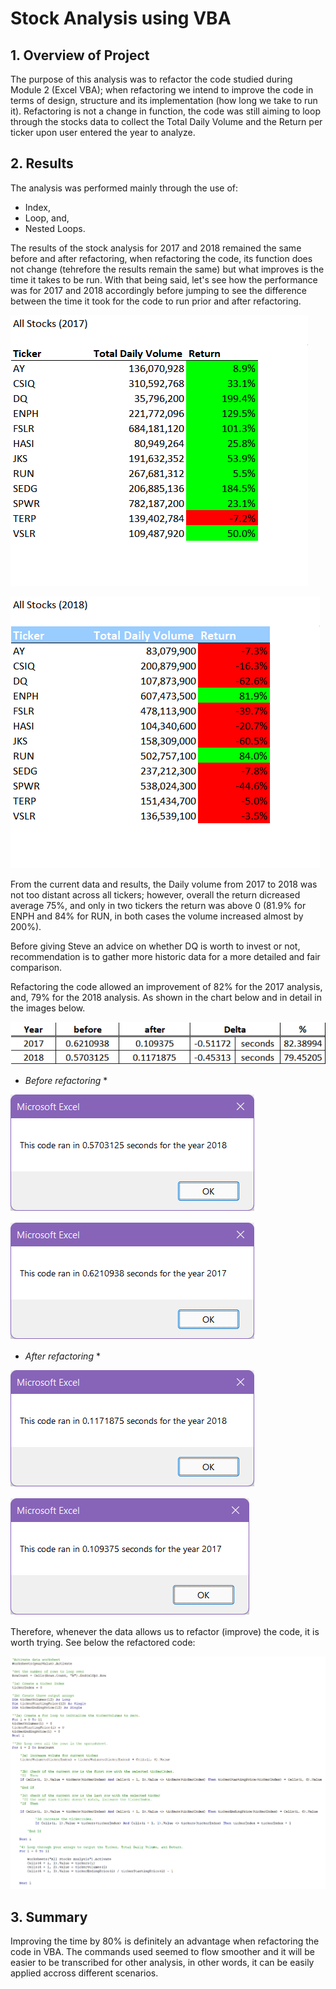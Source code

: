 # Stock Analysis using VBA

## 1. Overview of Project

The purpose of this analysis was to refactor the code studied during Module 2 (Excel VBA); when refactoring we intend to improve the code in terms of design, structure and its implementation (how long we take to run it). Refactoring is not a change in function, the code was still aiming to loop through the stocks data to collect the Total Daily Volume and the Return per ticker upon user entered the year to analyze.

## 2. Results

The analysis was performed mainly through the use of:
- Index, 
- Loop, and,
- Nested Loops.

The results of the stock analysis for 2017 and 2018 remained the same before and after refactoring, when refactoring the code, its function does not change (tehrefore the results remain the same) but what improves is the time it takes to be run. With that being said, let's see how the performance was for 2017 and 2018 accordingly before jumping to see the difference between the time it took for the code to run prior and after refactoring.

![2017 All Stocks Analysis Results](/Resources/All_Stocks_Analysis_2017.png)

![2018 All Stocks Analysis Results](/Resources/All_Stocks_Analysis_2018.png)

From the current data and results, the Daily volume from 2017 to 2018 was not too distant across all tickers; however, overall the return dicreased average 75%, and only in two tickers the return was above 0 (81.9% for ENPH and 84% for RUN, in both cases the volume increased almost by 200%). 

Before giving Steve an advice on whether DQ is worth to invest or not, recommendation is to gather more historic data for a more detailed and fair comparison.

Refactoring the code allowed an improvement of 82% for the 2017 analysis, and, 79% for the 2018 analysis. As shown in the chart below and in detail in the images below.

![Challenge_2017vs2018_comparison](/Resources/VBA_Challenge_2017vs2018_comparison.png)

* *Before refactoring* *

![2018_Result_before_Refactoring](/Resources/2018_Result_before_Refactoring.png)

![2017_Result_before_Refactoring](/Resources/2017_Result_before_Refactoring.png)

* *After refactoring* *

![VBA_Challenge_2018](/Resources/VBA_Challenge_2018.png)

![VBA_Challenge_2017](/Resources/VBA_Challenge_2017.png)

Therefore, whenever the data allows us to refactor (improve) the code, it is worth trying. See below the refactored code:

![Refactored Code](/Resources/Refactored_Code.png)

## 3. Summary

Improving the time by 80% is definitely an advantage when refactoring the code in VBA. The commands used seemed to flow smoother and it will be easier to be transcribed for other analysis, in other words, it can be easily applied accross different scenarios.
